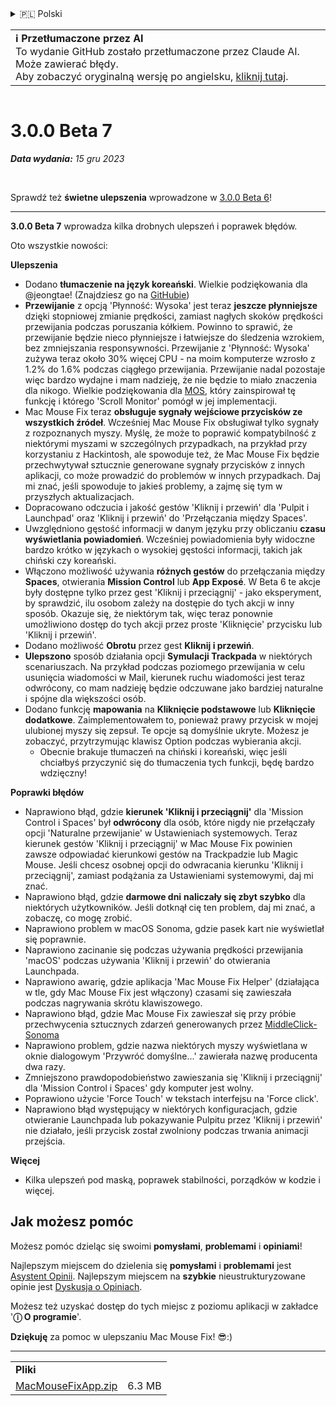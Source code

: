 <details>
<summary>🇵🇱 Polski</summary>

[🇬🇧 English (GitHub)](https://github.com/noah-nuebling/mac-mouse-fix/releases/tag/3.0.0-Beta-7)\
[🇦🇩 Català](https://redirect.macmousefix.com/?target=mmf-release&tag=3.0.0-Beta-7&locale=ca)\
[🇩🇪 Deutsch](https://redirect.macmousefix.com/?target=mmf-release&tag=3.0.0-Beta-7&locale=de)\
[🇪🇸 Español](https://redirect.macmousefix.com/?target=mmf-release&tag=3.0.0-Beta-7&locale=es)\
[🇫🇷 Français](https://redirect.macmousefix.com/?target=mmf-release&tag=3.0.0-Beta-7&locale=fr)\
[🇮🇩 Indonesia](https://redirect.macmousefix.com/?target=mmf-release&tag=3.0.0-Beta-7&locale=id)\
[🇮🇹 Italiano](https://redirect.macmousefix.com/?target=mmf-release&tag=3.0.0-Beta-7&locale=it)\
[🇭🇺 Magyar](https://redirect.macmousefix.com/?target=mmf-release&tag=3.0.0-Beta-7&locale=hu)\
[🇳🇱 Nederlands](https://redirect.macmousefix.com/?target=mmf-release&tag=3.0.0-Beta-7&locale=nl)\
**🇵🇱 Polski**\
[🇧🇷 Português (Brasil)](https://redirect.macmousefix.com/?target=mmf-release&tag=3.0.0-Beta-7&locale=pt-BR)\
[🇵🇹 Português (Portugal)](https://redirect.macmousefix.com/?target=mmf-release&tag=3.0.0-Beta-7&locale=pt-PT)\
[🇷🇴 Română](https://redirect.macmousefix.com/?target=mmf-release&tag=3.0.0-Beta-7&locale=ro)\
[🇸🇪 Svenska](https://redirect.macmousefix.com/?target=mmf-release&tag=3.0.0-Beta-7&locale=sv)\
[🇻🇳 Tiếng Việt](https://redirect.macmousefix.com/?target=mmf-release&tag=3.0.0-Beta-7&locale=vi)\
[🇹🇷 Türkçe](https://redirect.macmousefix.com/?target=mmf-release&tag=3.0.0-Beta-7&locale=tr)\
[🇨🇿 Čeština](https://redirect.macmousefix.com/?target=mmf-release&tag=3.0.0-Beta-7&locale=cs)\
[🇬🇷 Ελληνικά](https://redirect.macmousefix.com/?target=mmf-release&tag=3.0.0-Beta-7&locale=el)\
[🇷🇺 Русский](https://redirect.macmousefix.com/?target=mmf-release&tag=3.0.0-Beta-7&locale=ru)\
[🇺🇦 Українська](https://redirect.macmousefix.com/?target=mmf-release&tag=3.0.0-Beta-7&locale=uk)\
[🇮🇱 עברית](https://redirect.macmousefix.com/?target=mmf-release&tag=3.0.0-Beta-7&locale=he)\
[🇸🇦 العربية](https://redirect.macmousefix.com/?target=mmf-release&tag=3.0.0-Beta-7&locale=ar)\
[🇮🇳 हिन्दी](https://redirect.macmousefix.com/?target=mmf-release&tag=3.0.0-Beta-7&locale=hi)\
[🇹🇭 ไทย](https://redirect.macmousefix.com/?target=mmf-release&tag=3.0.0-Beta-7&locale=th)\
[🇨🇳 中文 (简体)](https://redirect.macmousefix.com/?target=mmf-release&tag=3.0.0-Beta-7&locale=zh-Hans)\
[🇨🇳 中文 (繁體)](https://redirect.macmousefix.com/?target=mmf-release&tag=3.0.0-Beta-7&locale=zh-Hant)\
[🇭🇰 中文（香港)](https://redirect.macmousefix.com/?target=mmf-release&tag=3.0.0-Beta-7&locale=zh-HK)\
[🇯🇵 日本語](https://redirect.macmousefix.com/?target=mmf-release&tag=3.0.0-Beta-7&locale=ja)\
[🇰🇷 한국어](https://redirect.macmousefix.com/?target=mmf-release&tag=3.0.0-Beta-7&locale=ko)\
[Help translate Mac Mouse Fix to different languages!](https://github.com/noah-nuebling/mac-mouse-fix/discussions/731)
</details>
<table align=><td>
<b>ℹ️ Przetłumaczone przez AI</b><br>
To wydanie GitHub zostało przetłumaczone przez Claude AI. Może zawierać błędy.<br>
Aby zobaczyć oryginalną wersję po angielsku, <a href="https://github.com/noah-nuebling/mac-mouse-fix/releases/tag/3.0.0-Beta-7">kliknij tutaj</a>.
</td></table>

<table></table>

# 3.0.0 Beta 7
***Data wydania:** 15 gru 2023*

<br>

Sprawdź też **świetne ulepszenia** wprowadzone w [3.0.0 Beta 6](https://redirect.macmousefix.com/?target=mmf-release&tag=3.0.0-Beta-6&locale=pl)!


---

**3.0.0 Beta 7** wprowadza kilka drobnych ulepszeń i poprawek błędów.

Oto wszystkie nowości:

**Ulepszenia**

- Dodano **tłumaczenie na język koreański**. Wielkie podziękowania dla @jeongtae! (Znajdziesz go na [GitHubie](https://github.com/jeongtae))
- **Przewijanie** z opcją 'Płynność: Wysoka' jest teraz **jeszcze płynniejsze** dzięki stopniowej zmianie prędkości, zamiast nagłych skoków prędkości przewijania podczas poruszania kółkiem. Powinno to sprawić, że przewijanie będzie nieco płynniejsze i łatwiejsze do śledzenia wzrokiem, bez zmniejszania responsywności. Przewijanie z 'Płynność: Wysoka' zużywa teraz około 30% więcej CPU - na moim komputerze wzrosło z 1.2% do 1.6% podczas ciągłego przewijania. Przewijanie nadal pozostaje więc bardzo wydajne i mam nadzieję, że nie będzie to miało znaczenia dla nikogo. Wielkie podziękowania dla [MOS](https://mos.caldis.me/), który zainspirował tę funkcję i którego 'Scroll Monitor' pomógł w jej implementacji.
- Mac Mouse Fix teraz **obsługuje sygnały wejściowe przycisków ze wszystkich źródeł**. Wcześniej Mac Mouse Fix obsługiwał tylko sygnały z rozpoznanych myszy. Myślę, że może to poprawić kompatybilność z niektórymi myszami w szczególnych przypadkach, na przykład przy korzystaniu z Hackintosh, ale spowoduje też, że Mac Mouse Fix będzie przechwytywał sztucznie generowane sygnały przycisków z innych aplikacji, co może prowadzić do problemów w innych przypadkach. Daj mi znać, jeśli spowoduje to jakieś problemy, a zajmę się tym w przyszłych aktualizacjach.
- Dopracowano odczucia i jakość gestów 'Kliknij i przewiń' dla 'Pulpit i Launchpad' oraz 'Kliknij i przewiń' do 'Przełączania między Spaces'.
- Uwzględniono gęstość informacji w danym języku przy obliczaniu **czasu wyświetlania powiadomień**. Wcześniej powiadomienia były widoczne bardzo krótko w językach o wysokiej gęstości informacji, takich jak chiński czy koreański.
- Włączono możliwość używania **różnych gestów** do przełączania między **Spaces**, otwierania **Mission Control** lub **App Exposé**. W Beta 6 te akcje były dostępne tylko przez gest 'Kliknij i przeciągnij' - jako eksperyment, by sprawdzić, ilu osobom zależy na dostępie do tych akcji w inny sposób. Okazuje się, że niektórym tak, więc teraz ponownie umożliwiono dostęp do tych akcji przez proste 'Kliknięcie' przycisku lub 'Kliknij i przewiń'.
- Dodano możliwość **Obrotu** przez gest **Kliknij i przewiń**.
- **Ulepszono** sposób działania opcji **Symulacji Trackpada** w niektórych scenariuszach. Na przykład podczas poziomego przewijania w celu usunięcia wiadomości w Mail, kierunek ruchu wiadomości jest teraz odwrócony, co mam nadzieję będzie odczuwane jako bardziej naturalne i spójne dla większości osób.
- Dodano funkcję **mapowania** na **Kliknięcie podstawowe** lub **Kliknięcie dodatkowe**. Zaimplementowałem to, ponieważ prawy przycisk w mojej ulubionej myszy się zepsuł. Te opcje są domyślnie ukryte. Możesz je zobaczyć, przytrzymując klawisz Option podczas wybierania akcji.
  - Obecnie brakuje tłumaczeń na chiński i koreański, więc jeśli chciałbyś przyczynić się do tłumaczenia tych funkcji, będę bardzo wdzięczny!

**Poprawki błędów**

- Naprawiono błąd, gdzie **kierunek 'Kliknij i przeciągnij'** dla 'Mission Control i Spaces' był **odwrócony** dla osób, które nigdy nie przełączały opcji 'Naturalne przewijanie' w Ustawieniach systemowych. Teraz kierunek gestów 'Kliknij i przeciągnij' w Mac Mouse Fix powinien zawsze odpowiadać kierunkowi gestów na Trackpadzie lub Magic Mouse. Jeśli chcesz osobnej opcji do odwracania kierunku 'Kliknij i przeciągnij', zamiast podążania za Ustawieniami systemowymi, daj mi znać.
- Naprawiono błąd, gdzie **darmowe dni** **naliczały się zbyt szybko** dla niektórych użytkowników. Jeśli dotknął cię ten problem, daj mi znać, a zobaczę, co mogę zrobić.
- Naprawiono problem w macOS Sonoma, gdzie pasek kart nie wyświetlał się poprawnie.
- Naprawiono zacinanie się podczas używania prędkości przewijania 'macOS' podczas używania 'Kliknij i przewiń' do otwierania Launchpada.
- Naprawiono awarię, gdzie aplikacja 'Mac Mouse Fix Helper' (działająca w tle, gdy Mac Mouse Fix jest włączony) czasami się zawieszała podczas nagrywania skrótu klawiszowego.
- Naprawiono błąd, gdzie Mac Mouse Fix zawieszał się przy próbie przechwycenia sztucznych zdarzeń generowanych przez [MiddleClick-Sonoma](https://github.com/artginzburg/MiddleClick-Sonoma)
- Naprawiono problem, gdzie nazwa niektórych myszy wyświetlana w oknie dialogowym 'Przywróć domyślne...' zawierała nazwę producenta dwa razy.
- Zmniejszono prawdopodobieństwo zawieszania się 'Kliknij i przeciągnij' dla 'Mission Control i Spaces' gdy komputer jest wolny.
- Poprawiono użycie 'Force Touch' w tekstach interfejsu na 'Force click'.
- Naprawiono błąd występujący w niektórych konfiguracjach, gdzie otwieranie Launchpada lub pokazywanie Pulpitu przez 'Kliknij i przewiń' nie działało, jeśli przycisk został zwolniony podczas trwania animacji przejścia.

**Więcej**

- Kilka ulepszeń pod maską, poprawek stabilności, porządków w kodzie i więcej.

## Jak możesz pomóc

Możesz pomóc dzieląc się swoimi **pomysłami**, **problemami** i **opiniami**!

Najlepszym miejscem do dzielenia się **pomysłami** i **problemami** jest [Asystent Opinii](https://noah-nuebling.github.io/mac-mouse-fix-feedback-assistant/?type=bug-report).
Najlepszym miejscem na **szybkie** nieustrukturyzowane opinie jest [Dyskusja o Opiniach](https://github.com/noah-nuebling/mac-mouse-fix/discussions/366).

Możesz też uzyskać dostęp do tych miejsc z poziomu aplikacji w zakładce '**ⓘ O programie**'.

**Dziękuję** za pomoc w ulepszaniu Mac Mouse Fix! 😎:)

---

<table align="start">
<tr>
    <td colspan=2>
        <b>Pliki</b>
    </td>
</tr>
<tr>
    <td><a href="https://github.com/noah-nuebling/mac-mouse-fix/releases/download/3.0.0-Beta-7/MacMouseFixApp.zip">MacMouseFixApp.zip</a></td>
    <td>6.3 MB</td>
</tr>
</table>